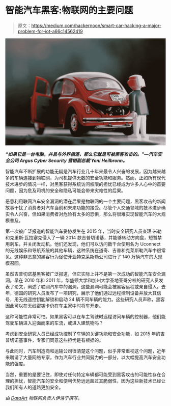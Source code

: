 # 智能汽车黑客:物联网的主要问题

> 原文：<https://medium.com/hackernoon/smart-car-hacking-a-major-problem-for-iot-a66c14562419>

![](img/5b2d119ffb8dd9a0e8a530fb28f69032.png)

***“如果它是一台电脑，并且与外界相连，那么它就是可被黑客攻击的。”—汽车安全公司 Argus Cyber Security 营销副总裁 Yoni Heilbronn。***

智能汽车不断扩展的功能无疑是汽车行业几十年来最令人兴奋的发展，因为越来越多的车辆连接到物联网，为司机提供无数的安全功能和服务。然而，正如所有现代技术进步的情况一样，对黑客获得系统访问权限的担忧已经成为许多人心中的首要问题，因为危及司机的安全和隐私可能会带来灾难性的后果。

恶意利用联网汽车安全漏洞的潜在后果是物联网的一个主要问题，黑客攻击的新闻故事干扰了消费者对汽车当前和未来功能的接受。尽管个人交通领域的技术进步确实令人兴奋，但如果消费者对危险有太多的恐惧，那么将很难实现智能汽车的大规模普及。

第一次被广泛报道的智能汽车妥协发生在 2015 年，当时安全研究人员查理·米勒和克里斯·瓦拉塞克侵入了一辆 2014 款吉普切诺基，并能够转动方向盘，短暂禁用刹车，并关闭发动机。他们还发现，他们可以访问数千台使用名为 Uconnect 的无线娱乐和导航系统的其他车辆，这种系统在道奇、吉普和克莱斯勒汽车中很常见。这种非恶意的黑客行为促使菲亚特克莱斯勒公司进行了 140 万辆汽车的大规模召回。

虽然吉普切诺基黑客被广泛报道，但它实际上并不是第一次成功的智能汽车安全漏洞。早在 2010 年和 2011 年，华盛顿大学和加州大学圣地亚哥分校的研究人员发表了论文，阐述了联网汽车中的漏洞，这些漏洞可能会被黑客远程或亲自侵入。去年，德国的研究人员发布了一项研究，展示了他们通过远程控制设备并放大其信号，用无线遥控钥匙解锁和启动 24 辆不同车辆的能力。这些研究人员声称，黑客因此可以在无线密钥卡仍在车主家中时将车开走。

这种可能性非常可怕。如果黑客可以在车主驾驶时远程访问车辆的控制器，他们能驾驶车辆进入迎面而来的车流，或进入建筑物吗？

考虑到安全研究人员已经成功控制了车辆的关键功能和安全功能，如 2015 年的吉普切诺基事件，专家们同意这些担忧是有根据的。

与此同时，汽车制造商和运输公司很清楚这个问题，似乎非常重视这个问题，近年来聘请了大量网络专家，作为汽车行业共同努力的一部分，以大幅提高汽车安全功能的强度。

当然，重要的是要记住，即使对任何特定车辆都可能受到黑客攻击的可能性存在合理的担忧，智能汽车的安全和便利优势远远超过其脆弱性，因为这些新技术已经让我们所有人的道路更加安全。

*由* [*DataArt*](https://www.dataart.com/industry/iot-and-m2m-solutions?utm_source=medium&utm_medium=social&utm_campaign=i-spring-2018) *物联网负责人伊洛宁撰写。*